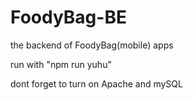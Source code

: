 # FoodyBag-BE

the backend of FoodyBag(mobile) apps 

run with
"npm run yuhu"

dont forget to turn on Apache and mySQL 
